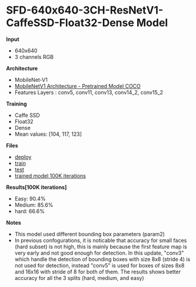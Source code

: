 
# SFD-640x640-3CH-ResNetV1-CaffeSSD-Float32-Dense Model

__Input__
+ 640x640
+ 3 channels RGB

__Architecture__
+ MobileNet-V1
+ [MobileNetV1 Architecture - Pretrained Model COCO](https://drive.google.com/open?id=0B3gersZ2cHIxVFI1Rjd5aDgwOG8)
+ Features Layers : conv5, conv11, conv13, conv14_2, conv15_2

__Training__
+ Caffe SSD
+ Float32
+ Dense
+ Mean values: [104, 117, 123]

__Files__
+ [deploy](deploy.prototxt)
+ [train](train.prototxt)
+ [test](test.prototxt)
+ [trained model 100K iterations]()

__Results[100K iterations]__
+ Easy: 90.4%
+ Medium: 85.6%
+ hard: 66.6%

__Notes__
+ This model used different bounding box parameters (param2)
+ In previous confogurations, it is noticable that accuracy for small faces (hard subset) is not high, this is mainly because the first feature map is very early and not good enough for detection. In this update, "conv3" which handle the detection of bounding boxes with size 8x8 (stride 4) is not used for detection, instead "conv5" is used for boxes of sizes 8x8 and 16x16 with stride of 8 for both of them. The results shows better accuracy for all the 3 splits (hard, medium, and easy)   

